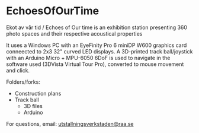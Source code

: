 # EchoesOfOurTime
Ekot av vår tid / Echoes of Our time is an exhibition station presenting 360 photo spaces and their respective acoustical properties

It uses a Windows PC with an EyeFinity Pro 6 miniDP W600 graphics card conneected to 2x3 32" curved LED displays.
A 3D-printed track ball/joystick with an Arduino Micro + MPU-6050 6DoF is used to navigate in the software used (3DVista Virtual Tour Pro), converted to mouse movement and click.

Folders/forks:
- Construction plans
- Track ball
  - 3D files
  - Arduino


For questions, email: utstallningsverkstaden@raa.se
